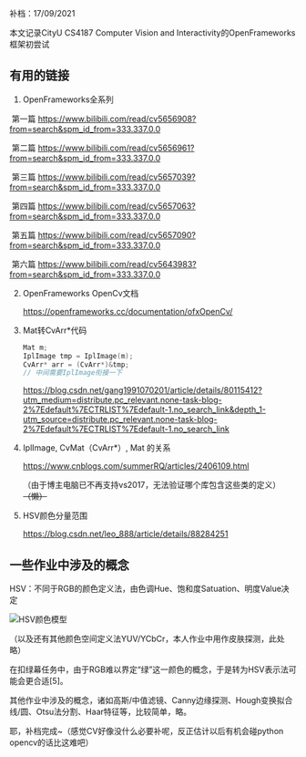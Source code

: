 补档：17/09/2021

本文记录CityU CS4187 Computer Vision and Interactivity的OpenFrameworks框架初尝试

## 有用的链接

1. OpenFrameworks全系列

​	第一篇 https://www.bilibili.com/read/cv5656908?from=search&spm_id_from=333.337.0.0

​	第二篇 https://www.bilibili.com/read/cv5656961?from=search&spm_id_from=333.337.0.0

​	第三篇 https://www.bilibili.com/read/cv5657039?from=search&spm_id_from=333.337.0.0

​	第四篇 https://www.bilibili.com/read/cv5657063?from=search&spm_id_from=333.337.0.0

​	第五篇 https://www.bilibili.com/read/cv5657090?from=search&spm_id_from=333.337.0.0

​	第六篇 https://www.bilibili.com/read/cv5643983?from=search&spm_id_from=333.337.0.0

2. OpenFrameworks OpenCv文档

   https://openframeworks.cc/documentation/ofxOpenCv/

3. Mat转CvArr*代码

   ```c++
   Mat m;
   IplImage tmp = IplImage(m);
   CvArr* arr = (CvArr*)&tmp;
   // 中间需要IplImage衔接一下
   ```

   https://blog.csdn.net/gang1991070201/article/details/80115412?utm_medium=distribute.pc_relevant.none-task-blog-2%7Edefault%7ECTRLIST%7Edefault-1.no_search_link&depth_1-utm_source=distribute.pc_relevant.none-task-blog-2%7Edefault%7ECTRLIST%7Edefault-1.no_search_link

4. IplImage, CvMat（CvArr*）, Mat 的关系

   https://www.cnblogs.com/summerRQ/articles/2406109.html

   （由于博主电脑已不再支持vs2017，无法验证哪个库包含这些类的定义）~~（懒）~~

5. HSV颜色分量范围

   https://blog.csdn.net/leo_888/article/details/88284251

## 一些作业中涉及的概念

HSV：不同于RGB的颜色定义法，由色调Hue、饱和度Satuation、明度Value决定

![HSV颜色模型](https://bkimg.cdn.bcebos.com/pic/b151f8198618367ab5bcd4792e738bd4b31ce559)

​	（以及还有其他颜色空间定义法YUV/YCbCr，本人作业中用作皮肤探测，此处略）

​	在扣绿幕任务中，由于RGB难以界定“绿”这一颜色的概念，于是转为HSV表示法可能会更合适[5]。

其他作业中涉及的概念，诸如高斯/中值滤镜、Canny边缘探测、Hough变换拟合线/圆、Otsu法分割、Haar特征等，比较简单，略。



耶，补档完成~（感觉CV好像没什么必要补呢，反正估计以后有机会碰python opencv的话比这难吧）

